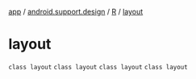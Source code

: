 [app](../../../index.md) / [android.support.design](../../index.md) / [R](../index.md) / [layout](.)

# layout

`class layout`
`class layout`
`class layout`
`class layout`